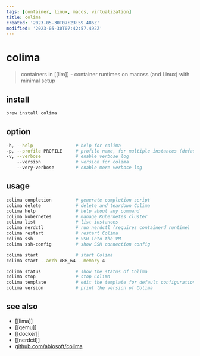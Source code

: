 ```yaml
---
tags: [container, linux, macos, virtualization]
title: colima
created: '2023-05-30T07:23:59.486Z'
modified: '2023-05-30T07:42:57.492Z'
---
```


# colima

> containers in [[lim]] - container runtimes on macoss (and Linux) with minimal setup

## install

```sh
brew install colima
```

## option

```sh
-h, --help                # help for colima
-p, --profile PROFILE     # profile name, for multiple instances (default "default")
-v, --verbose             # enable verbose log
    --version             # version for colima
    --very-verbose        # enable more verbose log
```

## usage

```sh
colima completion         # generate completion script
colima delete             # delete and teardown Colima
colima help               # help about any command
colima kubernetes         # manage Kubernetes cluster
colima list               # list instances
colima nerdctl            # run nerdctl (requires containerd runtime)
colima restart            # restart Colima
colima ssh                # SSH into the VM
colima ssh-config         # show SSH connection config

colima start              # start Colima
colima start --arch x86_64 --memory 4

colima status             # show the status of Colima
colima stop               # stop Colima
colima template           # edit the template for default configurations
colima version            # print the version of Colima
```

## see also

- [[lima]]
- [[qemu]]
- [[docker]]
- [[nerdctl]]
- [github.com/abiosoft/colima](https://github.com/abiosoft/colima)
